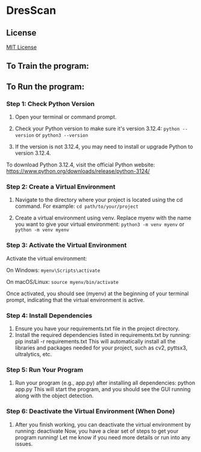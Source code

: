 # **DresScan**

## **License**
[MIT License](LICENSE)
## **To Train the program:**

## **To Run the program:**

### **Step 1: Check Python Version**

 1.  Open your terminal or command prompt.
 2.  Check your Python version to make sure it's version 3.12.4: ```python --version``` or ```python3 --version```
    
 3.  If the version is not 3.12.4, you may need to install or upgrade Python to version 3.12.4.

  To download Python 3.12.4, visit the official Python website:
  https://www.python.org/downloads/release/python-3124/
  
### **Step 2: Create a Virtual Environment**
1. Navigate to the directory where your project is located using the cd command. For example: ```cd path/to/your/project```
 
2. Create a virtual environment using venv. Replace myenv with the name you want to give your virtual environment: ```python3 -m venv myenv``` or ```python -m venv myenv```

### **Step 3: Activate the Virtual Environment**

  Activate the virtual environment:

  On Windows: ```myenv\Scripts\activate```

  On macOS/Linux: ```source myenv/bin/activate```
  
  Once activated, you should see (myenv) at the beginning of your terminal prompt, indicating that the virtual environment is active.
  
### **Step 4: Install Dependencies**

  1. Ensure you have your requirements.txt file in the project directory.
  2. Install the required dependencies listed in requirements.txt by running: pip install -r requirements.txt
  This will automatically install all the libraries and packages needed for your project, such as cv2, pyttsx3, ultralytics, etc.

### **Step 5: Run Your Program**

  1. Run your program (e.g., app.py) after installing all dependencies: python app.py
  This will start the program, and you should see the GUI running along with the object detection.

### **Step 6: Deactivate the Virtual Environment (When Done)**

  1. After you finish working, you can deactivate the virtual environment by running: deactivate
  Now, you have a clear set of steps to get your program running! Let me know if you need more details or run into any issues.

